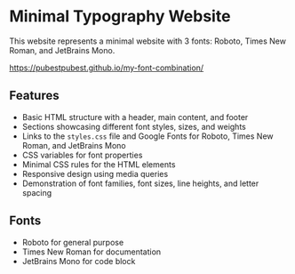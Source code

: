 # Minimal Typography Website

This website represents a minimal website with 3 fonts: Roboto, Times New Roman, and JetBrains Mono.

https://pubestpubest.github.io/my-font-combination/

## Features

- Basic HTML structure with a header, main content, and footer
- Sections showcasing different font styles, sizes, and weights
- Links to the `styles.css` file and Google Fonts for Roboto, Times New Roman, and JetBrains Mono
- CSS variables for font properties
- Minimal CSS rules for the HTML elements
- Responsive design using media queries
- Demonstration of font families, font sizes, line heights, and letter spacing

## Fonts

- Roboto for general purpose
- Times New Roman for documentation
- JetBrains Mono for code block
